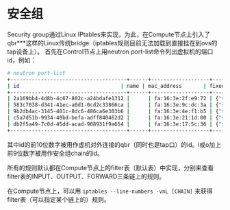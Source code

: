 # 安全组
Security group通过Linux IPtables来实现，为此，在Compute节点上引入了qbr***这样的Linux传统bridge（iptables规则目前无法加载到直接挂在到ovs的tap设备上）。
首先在Control节点上用neutron port-list命令列出虚拟机的端口id，例如：
```sh
# neutron port-list
+--------------------------------------+------+-------------------+----------------------------------------------------------------------------------------+
| id                                 | name | mac_address       | fixed_ips                                                                  |
+--------------------------------------+------+-------------------+----------------------------------------------------------------------------------------+
| 2a169bb4-4d8b-4c67-802c-a24bdafe1312 |      | fa:16:3e:2f:e9:72 | {"subnet_id": "a2456a2c-5eea-416d-8757-d10bc0aa2aaa", "ip_address": "192.168.0.1"}     |
| 583c7038-d341-41ec-a0d1-0cd2c33866ca |      | fa:16:3e:9c:dc:3a | {"subnet_id": "a2456a2c-5eea-416d-8757-d10bc0aa2aaa", "ip_address": "192.168.0.2"}     |
| 9b2db4ac-3145-401c-8dc6-486ca6e303b6 |      | fa:16:3e:4e:f1:b5 | {"subnet_id": "ea4ed31b-e05a-4735-8c3f-9b430e656b64", "ip_address": "192.168.122.200"} |
| c5a7d51b-9934-40bd-befa-adff840462d2 |      | fa:16:3e:21:1d:00 | {"subnet_id": "ea4ed31b-e05a-4735-8c3f-9b430e656b64", "ip_address": "192.168.122.201"} |
| db2f5a49-7c0d-45dd-acad-908931f9a654 |      | fa:16:3e:17:5c:36 | {"subnet_id": "a2456a2c-5eea-416d-8757-d10bc0aa2aaa", "ip_address": "192.168.0.3"}     |
+--------------------------------------+------+-------------------+----------------------------------------------------------------------------------------+
```
其中id的前10位数字被用作虚机对外连接的qbr（同时也是tap口）的id。i或o加上前9位数字被用作安全组chain的id。

所有的规则默认都在Compute节点上的filter表（默认表）中实现，分别来查看filter表的INPUT、OUTPUT、FORWARD三条链上的规则。

在Compute节点上，可以用 `iptables --line-numbers -vnL [CHAIN]` 来获得filter表（可以指定某个链上的）规则。
